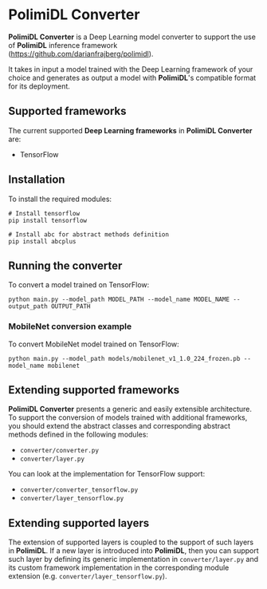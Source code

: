 # PolimiDL Converter

__PolimiDL Converter__ is a Deep Learning model converter to support the use of __PolimiDL__ inference framework (https://github.com/darianfrajberg/polimidl).

It takes in input a model trained with the Deep Learning framework of your choice and generates as output a model with __PolimiDL__'s compatible format for its deployment.


## Supported frameworks
The current supported __Deep Learning frameworks__ in __PolimiDL Converter__ are:
* TensorFlow


## Installation
To install the required modules:
```
# Install tensorflow
pip install tensorflow

# Install abc for abstract methods definition
pip install abcplus
```


## Running the converter
To convert a model trained on TensorFlow:
```
python main.py --model_path MODEL_PATH --model_name MODEL_NAME --output_path OUTPUT_PATH
```


### MobileNet conversion example
To convert MobileNet model trained on TensorFlow:
```
python main.py --model_path models/mobilenet_v1_1.0_224_frozen.pb --model_name mobilenet
```


## Extending supported frameworks
__PolimiDL Converter__ presents a generic and easily extensible architecture.
To support the conversion of models trained with additional frameworks, you should extend the abstract classes and corresponding abstract methods defined in the following modules:
* `converter/converter.py`
* `converter/layer.py`

You can look at the implementation for TensorFlow support:
* `converter/converter_tensorflow.py`
* `converter/layer_tensorflow.py`


## Extending supported layers
The extension of supported layers is coupled to the support of such layers in __PolimiDL__.
If a new layer is introduced into __PolimiDL__, then you can support such layer by defining its generic implementation in `converter/layer.py` and its custom framework implementation in the corresponding module extension (e.g. `converter/layer_tensorflow.py`).

